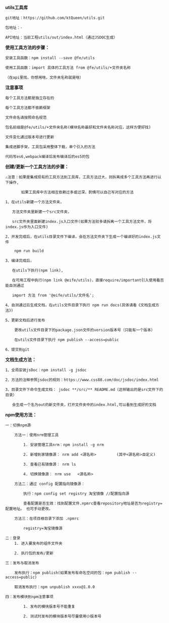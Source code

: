 **utils工具库**

    git地址：https://github.com/ktQueen/utils.git
    
    包地址：-
    
    API地址：当前工程utils/out/index.html（通过JSDOC生成）

**使用工具方法的步骤：**

    安装工具函数：npm install --save @fe/utils
    
    使用工具函数：import 具体的工具方法 from @fe/utils/+文件夹名称
    
    （在api里找，你想用啥，文件夹名称就是啥）

**注意事项**

    每个工具方法都是独立存在的
    
    每个工具方法都不依赖框架
    
    文件命名请按照命名规范
    
    包名前缀是@fe/utils/+文件夹名称(模块名称最好和文件夹名称对应，这样方便好找)
    
    文件变化通过版本号进行更新
    
    集成进脚手架，工具包采用整体下载，单个引入的方法
    
    代码写es6,webpack编译后发布编译后的es5的包

**创建/更新一个工具方法的步骤：**

    ⚠️注意：如果是集成现有的工具方法到工具库，工具方法过大，则拆离成多个工具方法再进行以下操作,
    
           如果工具库中方法相互依赖过多或过深，酌情可以自己写对应的方法
    
    1、在utils新建一个方法文件夹，
    
       方法文件夹里新建一个src文件夹，
    
       src文件夹里面新建index.js入口文件(如果方法较多请拆离一个工具方法文件，将index.js作为入口文件)
    
    2、开发完成后，在utils目录文件下编译，会在方法文件夹下生成一个编译好的index.js文件
    
        npm run build
    
    3、编译完成后，
    
       在utils下执行(npm link),
    
       在可用工程中执行(npm link @eife/utils)，直接require/important引入使用看否能自测通过
    
       import 方法 from '@eife/utils/文件名';
    
    4、自测通过后生成文档，在utils文件目录下执行 npm run docs(具体请看《文档生成方法》)
    
    5、更新文档后进行发布
    
        更改utils文件目录下的package.json文件的version版本号（只能有一个版本）
    
        在utils文件目录下执行 npm publish --access=public
    
    6、提交到git

**文档生成方法：**

    1、全局安装jsDoc：npm install -g jsdoc
    
    2、方法的注释参照jsdoc的规则：https://www.css88.com/doc/jsdoc/index.html
    
    3、目录文件下命令生成文档： jsdoc **/src/** README.md（这样输出的是src文件下的目录）
    
       会生成一个名为out的新文件夹，打开文件夹中的index.html,可以看到生成好的文档



**npm使用方法：**

    一：切换npm源
    
        方法一：使用nrm管理工具
    
            1. 安装管理工具nrm：npm install -g nrm
    
            2. 新增到家镜像源： nrm add <源名称>         (其中<源名称>自定义)
    
            3. 查看已有镜像源： nrm ls
    
            4. 切换镜像源： nrm use   <源名称>
    
        方法二：通过 config 配置指向镜像源：
    
            执行：npm config set registry 淘宝镜像 //配置指向源
    
            查看配置是否生效：找到配置文件.npmrc查看repository地址是否为registry=配置地址。 也可手动更改。
    
        方法三：在项目根目录下添加 .npmrc
    
            registry=淘宝镜像源
    
    二：登录
        1. 进入要发布的组件文件夹
    
        2. 执行包的发布/更新
    
    三：发布与取消发布
    
        发布执行：npm publish(如果发布有命名空间的包：npm publish --access=public)
    
        取消发布执行：npm unpublish xxxx@1.0.0
    
    四：发布模块到npm注意事项
    
            1. 发布的模块版本号不能重复
    
            2. 测试时发布的模块版本号尽量使用小版本号



